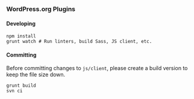 ### WordPress.org Plugins

#### Developing

```
npm install
grunt watch # Run linters, build Sass, JS client, etc.
```

#### Committing

Before committing changes to `js/client`, please create a build version to keep the file size down.

```
grunt build
svn ci
```
